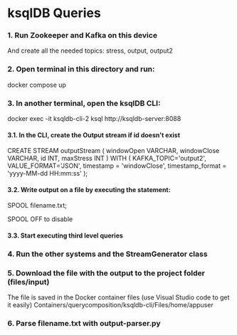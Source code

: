 # ksqlDB Queries

### 1. Run Zookeeper and Kafka on this device
And create all the needed topics: stress, output, output2

### 2. Open terminal in this directory and run:
docker compose up

### 3. In another terminal, open the ksqlDB CLI:
docker exec -it ksqldb-cli-2 ksql http://ksqldb-server:8088

#### 3.1. In the CLI, create the Output stream if id doesn't exist
CREATE STREAM outputStream (
windowOpen VARCHAR,
windowClose VARCHAR,
id INT,
maxStress INT
) WITH (
KAFKA_TOPIC='output2',
VALUE_FORMAT='JSON',
timestamp = 'windowClose',
timestamp_format = 'yyyy-MM-dd HH:mm:ss'
);

#### 3.2. Write output on a file by executing the statement:
SPOOL filename.txt;

SPOOL OFF to disable

#### 3.3. Start executing third level queries

### 4. Run the other systems and the StreamGenerator class

### 5. Download the file with the output to the project folder (files/input)
The file is saved in the Docker container files (use Visual Studio code to get it easily)
Containers/querycomposition/ksqldb-cli/Files/home/appuser

### 6. Parse filename.txt with output-parser.py